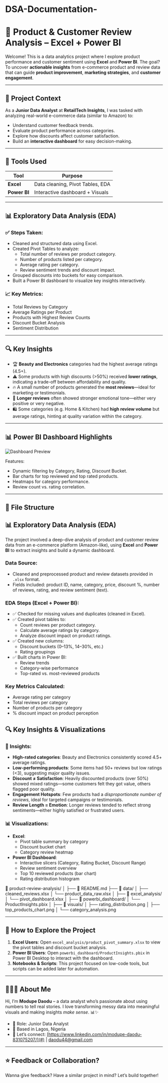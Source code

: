 # DSA-Documentation-
# 🛒 Product & Customer Review Analysis – Excel + Power BI

Welcome! This is a data analytics project where I explore product performance and customer sentiment using **Excel** and **Power BI**. The goal? To uncover **actionable insights** from e-commerce product and review data that can guide **product improvement**, **marketing strategies**, and **customer engagement**.

---

## 📂 Project Context

As a **Junior Data Analyst** at **RetailTech Insights**, I was tasked with analyzing real-world e-commerce data (similar to Amazon) to:
- Understand customer feedback trends.
- Evaluate product performance across categories.
- Explore how discounts affect customer satisfaction.
- Build an **interactive dashboard** for easy decision-making.

---

## 🧠 Tools Used

| Tool         | Purpose                         |
|--------------|----------------------------------|
| **Excel**    | Data cleaning, Pivot Tables, EDA |
| **Power BI** | Interactive dashboard + Visuals  |

---

## 📊 Exploratory Data Analysis (EDA)

### ✅ Steps Taken:
- Cleaned and structured data using Excel.
- Created Pivot Tables to analyze:
  - Total number of reviews per product category.
  - Number of products listed per category.
  - Average rating per category.
  - Review sentiment trends and discount impact.
- Grouped discounts into buckets for easy comparison.
- Built a Power BI dashboard to visualize key insights interactively.

### 📈 Key Metrics:
- Total Reviews by Category  
- Average Ratings per Product  
- Products with Highest Review Counts  
- Discount Bucket Analysis  
- Sentiment Distribution  

---

## 🔍 Key Insights

- 🏆 **Beauty and Electronics** categories had the highest average ratings (4.5+).
- ⚠️ Some products with high discounts (>50%) received **lower ratings**, indicating a trade-off between affordability and quality.
- 🔥 A small number of products generated the **most reviews**—ideal for marketing or testimonials.
- 🧠 **Longer reviews** often showed stronger emotional tone—either very positive or very negative.
- 🛍️ Some categories (e.g. Home & Kitchen) had **high review volume** but average ratings, hinting at quality variation within the category.

---

## 📊 Power BI Dashboard Highlights

![Dashboard Preview](visuals/dashboard_preview.png)

Features:
- Dynamic filtering by Category, Rating, Discount Bucket.
- Bar charts for top reviewed and top rated products.
- Heatmaps for category performance.
- Review count vs. rating correlation.

---

## 📁 File Structure


## 📊 Exploratory Data Analysis (EDA)

The project involved a deep-dive analysis of product and customer review data from an e-commerce platform (Amazon-like), using **Excel** and **Power BI** to extract insights and build a dynamic dashboard.

### Data Source:
- Cleaned and preprocessed product and review datasets provided in `.xlsx` format.
- Fields included: product ID, name, category, price, discount %, number of reviews, rating, and review sentiment (text).

### EDA Steps (Excel + Power BI):
- ✅ Checked for missing values and duplicates (cleaned in Excel).
- ✅ Created pivot tables to:
  - Count reviews per product category.
  - Calculate average ratings by category.
  - Analyze discount impact on product ratings.
- ✅ Created new columns:
  - Discount buckets (0–13%, 14–30%, etc.)
  - Rating groupings
- ✅ Built charts in Power BI:
  - Review trends
  - Category-wise performance
  - Top-rated vs. most-reviewed products

### Key Metrics Calculated:
- Average rating per category
- Total reviews per category
- Number of products per category
- % discount impact on product perception

## 🔍 Key Insights & Visualizations

### 📌 Insights:
- **High-rated categories**: Beauty and Electronics consistently scored 4.5+ average ratings.
- **Low-performing products**: Some items had 50+ reviews but low ratings (<3), suggesting major quality issues.
- **Discount ≠ Satisfaction**: Heavily discounted products (over 50%) showed mixed ratings—some customers felt they got value, others flagged poor quality.
- **Engagement Hotspots**: Few products had a *disproportionate number of reviews*, ideal for targeted campaigns or testimonials.
- **Review Length = Emotion**: Longer reviews tended to reflect strong sentiments—either highly satisfied or frustrated users.

### 📊 Visualizations:
- **Excel**:
  - Pivot table summary by category
  - Discount bucket chart
  - Category review heatmap
- **Power BI Dashboard**:
  - Interactive slicers (Category, Rating Bucket, Discount Range)
  - Review sentiment overview
  - Top 10 reviewed products (bar chart)
  - Rating distribution histogram

📁 product-review-analysis/
│
├── 📄 README.md
├── 📁 data/
│   ├── cleaned_reviews.xlsx
│   └── product_data_raw.xlsx
│
├── 📁 excel_analysis/
│   └── pivot_dashboard.xlsx
│
├── 📁 powerbi_dashboard/
│   └── ProductInsights.pbix
│
├── 📁 visuals/
│   ├── rating_distribution.png
│   ├── top_products_chart.png
│   └── category_analysis.png


---

## 🚀 How to Explore the Project

1. **Excel Users**: Open `excel_analysis/product_pivot_summary.xlsx` to view the pivot tables and discount bucket analysis.
2. **Power BI Users**: Open `powerbi_dashboard/ProductInsights.pbix` in Power BI Desktop to interact with the dashboard.
3. **Notebooks & Scripts**: This project focused on low-code tools, but scripts can be added later for automation.

---

## 🙋🏽‍♀️ About Me

Hi, I’m **Modupe Daodu** – a data analyst who’s passionate about using numbers to tell real stories. I love transforming messy data into meaningful visuals and making insights *make sense*. 📊✨

- 💼 Role: Junior Data Analyst
- 📍 Based in Lagos, Nigeria
- 💌 Let’s connect: [https://www.linkedin.com/in/modupe-daodu-831075207/](#) | [daodu44@gmail.com](#)

---

## ⭐ Feedback or Collaboration?

Wanna give feedback? Have a similar project in mind? Let’s build together!


